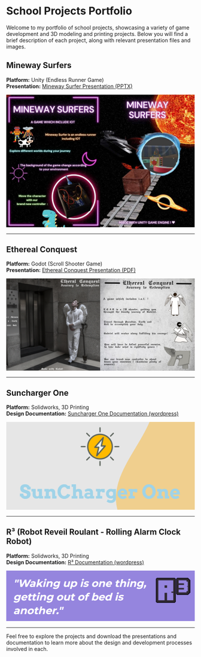 # School Projects Portfolio

Welcome to my portfolio of school projects, showcasing a variety of game development and 3D modeling and printing projects. Below you will find a brief description of each project, along with relevant presentation files and images.

## Mineway Surfers
**Platform:** Unity (Endless Runner Game)  
**Presentation:** [Mineway Surfer Presentation (PPTX)](Mineway.pptx)

![Mineway Surfer Image](img/Mineway.webp)

---

## Ethereal Conquest
**Platform:** Godot (Scroll Shooter Game)  
**Presentation:** [Ethereal Conquest Presentation (PDF)](Ethereal.pdf)

![Ethereal Conquest Image](img/Ethereal.webp)

---

## Suncharger One
**Platform:** Solidworks, 3D Printing  
**Design Documentation:** [Suncharger One Documentation (wordpress)](https://sunchargerone.wordpress.com)

![Suncharger One Image](img/Suncharger.webp)

---

## R³ (Robot Reveil Roulant - Rolling Alarm Clock Robot)
**Platform:** Solidworks, 3D Printing  
**Design Documentation:** [R³ Documentation (wordpress)](https://esmereveil.wordpress.com)

![R³ Image](img/alarm.webp)

---

Feel free to explore the projects and download the presentations and documentation to learn more about the design and development processes involved in each.
